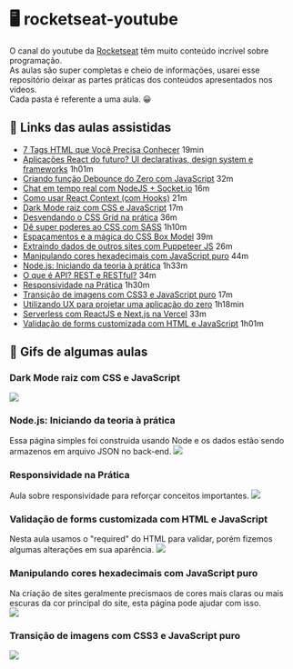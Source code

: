 # 🖥 rocketseat-youtube

O canal do youtube da <a href="https://www.youtube.com/channel/UCSfwM5u0Kce6Cce8_S72olg">Rocketseat</a> têm muito conteúdo incrível sobre programação. <br>
As aulas são super completas e cheio de informações, usarei esse repositório deixar as partes práticas dos conteúdos apresentados nos vídeos. <br>
Cada pasta é referente a uma aula. 😀

## 🚀 Links das aulas assistidas

- <a href="https://youtu.be/7pqp3IKyC0s">7 Tags HTML que Você Precisa Conhecer</a> 19min
- <a href="https://youtu.be/6TEo2AxW-oQ">Aplicações React do futuro? UI declarativas, design system e frameworks</a> 1h01m
- <a href="https://youtu.be/OyTPNNIy3pc">Criando função Debounce do Zero com JavaScript</a> 32m
- <a href="https://youtu.be/-jXfKDYJJvo">Chat em tempo real com NodeJS + Socket.io</a> 16m
- <a href="https://youtu.be/FsCBw9X9U84">Como usar React Context (com Hooks)</a> 21m
- <a href="https://youtu.be/BvhYm0BOLvA">Dark Mode raiz com CSS e JavaScript</a> 17m
- <a href="https://www.youtube.com/watch?v=HN1UjzRSdBk">Desvendando o CSS Grid na prática</a> 36m
- <a href="https://www.youtube.com/watch?v=BaI8dHUthLA">Dê super poderes ao CSS com SASS</a> 1h10m
- <a href="https://youtu.be/nhW70H9H4gU">Espaçamentos e a mágica do CSS Box Model</a> 39m
- <a href="https://youtu.be/K5yYBJhix5A">Extraindo dados de outros sites com Puppeteer JS</a> 26m
- <a href="https://youtu.be/evBGq29wr08">Manipulando cores hexadecimais com JavaScript puro</a> 44m
- <a href="https://www.youtube.com/watch?v=DiXbJL3iWVs">Node.js: Iniciando da teoria à prática</a> 1h33m
- <a href="https://www.youtube.com/watch?v=ghTrp1x_1As">O que é API? REST e RESTful?</a> 34m
- <a href="https://youtu.be/H91DhKPjhPk">Responsividade na Prática</a> 1h30m
- <a href="https://www.youtube.com/watch?v=BwwOu29K6mE">Transição de imagens com CSS3 e JavaScript puro</a> 17m
- <a href="https://youtu.be/mxIhSTP6ddE">Utilizando UX para projetar uma aplicação do zero</a> 1h18min
- <a href="https://youtu.be/Cz55Jmhfw84">Serverless com ReactJS e Next.js na Vercel</a> 33m
- <a href="https://www.youtube.com/watch?v=GTMEuHxh8aQ">Validação de forms customizada com HTML e JavaScript</a> 1h01m

## 🎯 Gifs de algumas aulas

### Dark Mode raiz com CSS e JavaScript

<img src="./images/darkMode.gif">

### Node.js: Iniciando da teoria à prática

Essa página simples foi construida usando Node e os dados estão sendo armazenos em arquivo JSON no back-end.
<img src="./iniciandoComNodeJS/http/video/nodejs.gif">

### Responsividade na Prática

Aula sobre responsividade para reforçar conceitos importantes.
<img src="./images/responsividade.gif">

### Validação de forms customizada com HTML e JavaScript

Nesta aula usamos o "required" do HTML para validar, porém fizemos algumas alterações em sua aparência.
<img src="./images/formAnimado.gif">

### Manipulando cores hexadecimais com JavaScript puro

Na criação de sites geralmente precismaos de cores mais claras ou mais escuras da cor principal do site, esta página pode ajudar com isso. <br>
<img src="./images/cores.gif">

### Transição de imagens com CSS3 e JavaScript puro

<img src="./images/transicao.gif">
